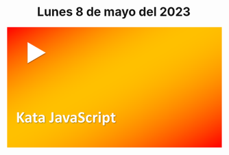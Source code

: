 <h1 align="center"><strong>Lunes 8 de mayo del 2023</strong></h1>
<a href="https://youtu.be/p4ZRtGlbwRk?t=1"><img src="/CLASES/Kata_2/KATA_2.png"></a>